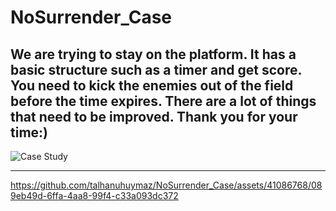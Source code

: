 # NoSurrender_Case

We are trying to stay on the platform. It has a basic structure such as a timer and get score. You need to kick the enemies out of the field before the time expires.
There are a lot of things that need to be improved.
Thank you for your time:)
--------------------------------------------------------------------------------------------------------------
![Case Study](https://github.com/talhanuhuymaz/NoSurrender_Case/assets/41086768/fdb13abc-5ecc-46ec-88fa-72e9a717d995)

--------------------------------------------------------------------------------------------------------------
https://github.com/talhanuhuymaz/NoSurrender_Case/assets/41086768/089eb49d-6ffa-4aa8-99f4-c33a093dc372
